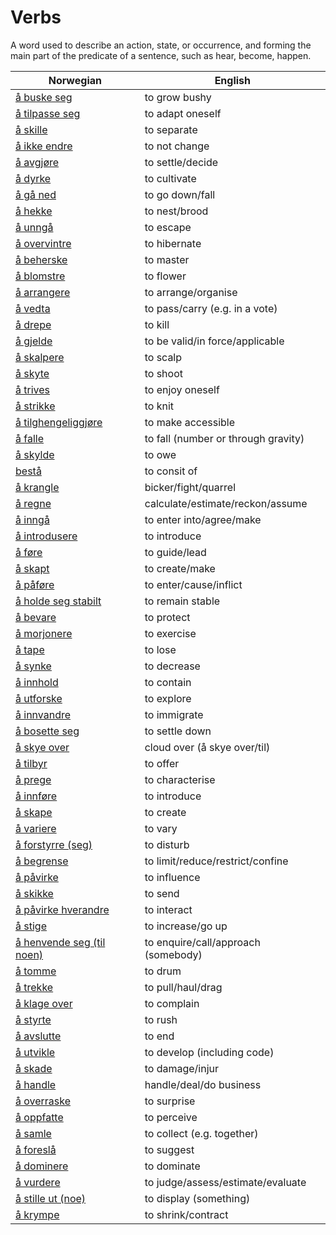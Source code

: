 # Verbs

A word used to describe an action, state, or occurrence, and forming the main part of the predicate of a sentence, such as hear, become, happen.

| Norwegian | English |
| --- | --- |
| [å buske seg](https://www.ordnett.no/search?language=no&phrase=å%20buske%20seg) | to grow bushy |
| [å tilpasse seg](https://www.ordnett.no/search?language=no&phrase=å%20tilpasse%20seg) | to adapt oneself |
| [å skille](https://www.ordnett.no/search?language=no&phrase=å%20skille) | to separate |
| [å ikke endre](https://www.ordnett.no/search?language=no&phrase=å%20ikke%20endre) | to not change |
| [å avgjøre](https://www.ordnett.no/search?language=no&phrase=å%20avgjøre) | to settle/decide |
| [å dyrke](https://www.ordnett.no/search?language=no&phrase=å%20dyrke) | to cultivate |
| [å gå ned](https://www.ordnett.no/search?language=no&phrase=å%20gå%20ned) | to go down/fall |
| [å hekke](https://www.ordnett.no/search?language=no&phrase=å%20hekke) | to nest/brood |
| [å unngå](https://www.ordnett.no/search?language=no&phrase=å%20unngå) | to escape |
| [å overvintre](https://www.ordnett.no/search?language=no&phrase=å%20overvintre) | to hibernate |
| [å beherske](https://www.ordnett.no/search?language=no&phrase=å%20beherske) | to master |
| [å blomstre](https://www.ordnett.no/search?language=no&phrase=å%20blomstre) | to flower |
| [å arrangere](https://www.ordnett.no/search?language=no&phrase=å%20arrangere) | to arrange/organise |
| [å vedta](https://www.ordnett.no/search?language=no&phrase=å%20vedta) | to pass/carry (e.g. in a vote) |
| [å drepe](https://www.ordnett.no/search?language=no&phrase=å%20drepe) | to kill |
| [å gjelde](https://www.ordnett.no/search?language=no&phrase=å%20gjelde) | to be valid/in force/applicable |
| [å skalpere](https://www.ordnett.no/search?language=no&phrase=å%20skalpere) | to scalp |
| [å skyte](https://www.ordnett.no/search?language=no&phrase=å%20skyte) | to shoot |
| [å trives](https://www.ordnett.no/search?language=no&phrase=å%20trives) | to enjoy oneself |
| [å strikke](https://www.ordnett.no/search?language=no&phrase=å%20strikke) | to knit |
| [å tilghengeliggjøre](https://www.ordnett.no/search?language=no&phrase=å%20tilghengeliggjøre) | to make accessible |
| [å falle](https://www.ordnett.no/search?language=no&phrase=å%20falle) | to fall (number or through gravity) |
| [å skylde](https://www.ordnett.no/search?language=no&phrase=å%20skylde) | to owe |
| [bestå](https://www.ordnett.no/search?language=no&phrase=bestå) | to consit of |
| [å krangle](https://www.ordnett.no/search?language=no&phrase=å%20krangle) | bicker/fight/quarrel |
| [å regne](https://www.ordnett.no/search?language=no&phrase=å%20regne) | calculate/estimate/reckon/assume |
| [å inngå](https://www.ordnett.no/search?language=no&phrase=å%20inngå) | to enter into/agree/make |
| [å introdusere](https://www.ordnett.no/search?language=no&phrase=å%20introdusere) | to introduce |
| [å føre](https://www.ordnett.no/search?language=no&phrase=å%20føre) | to guide/lead |
| [å skapt](https://www.ordnett.no/search?language=no&phrase=å%20skapt) | to create/make |
| [å påføre](https://www.ordnett.no/search?language=no&phrase=å%20påføre) | to enter/cause/inflict |
| [å holde seg stabilt](https://www.ordnett.no/search?language=no&phrase=å%20holde%20seg%20stabilt) | to remain stable |
| [å bevare](https://www.ordnett.no/search?language=no&phrase=å%20bevare) | to protect |
| [å morjonere](https://www.ordnett.no/search?language=no&phrase=å%20morjonere) | to exercise |
| [å tape](https://www.ordnett.no/search?language=no&phrase=å%20tape) | to lose |
| [å synke](https://www.ordnett.no/search?language=no&phrase=å%20synke) | to decrease |
| [å innhold](https://www.ordnett.no/search?language=no&phrase=å%20innhold) | to contain |
| [å utforske](https://www.ordnett.no/search?language=no&phrase=å%20utforske) | to explore |
| [å innvandre](https://www.ordnett.no/search?language=no&phrase=å%20innvandre) | to immigrate |
| [å bosette seg](https://www.ordnett.no/search?language=no&phrase=å%20bosette%20seg) | to settle down |
| [å skye over](https://www.ordnett.no/search?language=no&phrase=å%20skye%20over) | cloud over (å skye over/til) |
| [å tilbyr](https://www.ordnett.no/search?language=no&phrase=å%20tilbyr) | to offer |
| [å prege](https://www.ordnett.no/search?language=no&phrase=å%20prege) | to characterise |
| [å innføre](https://www.ordnett.no/search?language=no&phrase=å%20innføre) | to introduce |
| [å skape](https://www.ordnett.no/search?language=no&phrase=å%20skape) | to create |
| [å variere](https://www.ordnett.no/search?language=no&phrase=å%20variere) | to vary |
| [å forstyrre (seg)](https://www.ordnett.no/search?language=no&phrase=å%20forstyrre%20(seg)) | to disturb |
| [å begrense](https://www.ordnett.no/search?language=no&phrase=å%20begrense) | to limit/reduce/restrict/confine |
| [å påvirke](https://www.ordnett.no/search?language=no&phrase=å%20påvirke) | to influence |
| [å skikke](https://www.ordnett.no/search?language=no&phrase=å%20skikke) | to send |
| [å påvirke hverandre](https://www.ordnett.no/search?language=no&phrase=å%20påvirke%20hverandre) | to interact |
| [å stige](https://www.ordnett.no/search?language=no&phrase=å%20stige) | to increase/go up |
| [å henvende seg (til noen)](https://www.ordnett.no/search?language=no&phrase=å%20henvende%20seg%20(til%20noen)) | to enquire/call/approach (somebody) |
| [å tomme](https://www.ordnett.no/search?language=no&phrase=å%20tomme) | to drum |
| [å trekke](https://www.ordnett.no/search?language=no&phrase=å%20trekke) | to pull/haul/drag |
| [å klage over](https://www.ordnett.no/search?language=no&phrase=å%20klage%20over) | to complain |
| [å styrte](https://www.ordnett.no/search?language=no&phrase=å%20styrte) | to rush |
| [å avslutte](https://www.ordnett.no/search?language=no&phrase=å%20avslutte) | to end |
| [å utvikle](https://www.ordnett.no/search?language=no&phrase=å%20utvikle) | to develop (including code) |
| [å skade](https://www.ordnett.no/search?language=no&phrase=å%20skade) | to damage/injur |
| [å handle](https://www.ordnett.no/search?language=no&phrase=å%20handle) | handle/deal/do business |
| [å overraske](https://www.ordnett.no/search?language=no&phrase=å%20overraske) | to surprise |
| [å oppfatte](https://www.ordnett.no/search?language=no&phrase=å%20oppfatte) | to perceive |
| [å samle](https://www.ordnett.no/search?language=no&phrase=å%20samle) | to collect (e.g. together) |
| [å foreslå](https://www.ordnett.no/search?language=no&phrase=å%20foreslå) | to suggest |
| [å dominere](https://www.ordnett.no/search?language=no&phrase=å%20dominere) | to dominate |
| [å vurdere](https://www.ordnett.no/search?language=no&phrase=å%20vurdere) | to judge/assess/estimate/evaluate |
| [å stille ut (noe)](https://www.ordnett.no/search?language=no&phrase=å%20stille%20ut%20(noe)) | to display (something) |
| [å krympe](https://www.ordnett.no/search?language=no&phrase=å%20krympe) | to shrink/contract |

